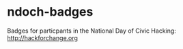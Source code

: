 ndoch-badges
============

Badges for particpants in the National Day of Civic Hacking: http://hackforchange.org
